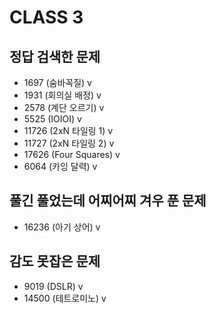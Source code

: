 # CLASS 3

## 정답 검색한 문제

-   1697 (숨바꼭질) v
-   1931 (회의실 배정) v
-   2578 (계단 오르기) v
-   5525 (IOIOI) v
-   11726 (2xN 타일링 1) v
-   11727 (2xN 타일링 2) v
-   17626 (Four Squares) v
-   6064 (카잉 달력) v

## 풀긴 풀었는데 어찌어찌 겨우 푼 문제

-   16236 (아기 상어) v

## 감도 못잡은 문제

-   9019 (DSLR) v
-   14500 (테트로미노) v
